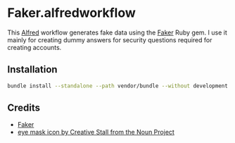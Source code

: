 # Faker.alfredworkflow

This [Alfred](https://www.alfredapp.com/) workflow generates fake data using
the [Faker](https://github.com/stympy/faker) Ruby gem. I use it mainly for
creating dummy answers for security questions required for creating accounts.

## Installation

```sh
bundle install --standalone --path vendor/bundle --without development test
```

## Credits

- [Faker](https://github.com/stympy/faker)
- [eye mask icon by Creative Stall from the Noun
Project](https://thenounproject.com/term/eye-mask/178273/)
